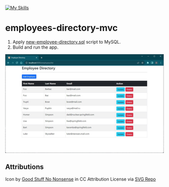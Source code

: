 [![My Skills](https://skillicons.dev/icons?i=java,spring,hibernate,mysql,html,bootstrap&theme=light)](https://skillicons.dev)
# employees-directory-mvc

1. Apply [new-employee-directory.sql](./new-employee-directory.sql) script to MySQL.
2. Build and run the app.

![screenshot](src//main/resources/static/screenshot.jpg?raw=true)

## Attributions

Icon by <a href="https://goodstuffnononsense.com/hand-drawn-icons/space-icons/?ref=svgrepo.com" target="_blank">Good Stuff No Nonsense</a> in CC Attribution License via <a href="https://www.svgrepo.com/" target="_blank">SVG Repo</a>
